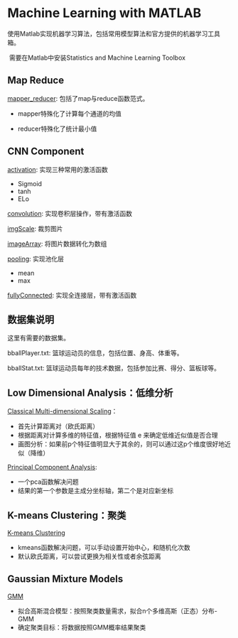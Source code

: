 # Machine Learning with MATLAB

​	使用Matlab实现机器学习算法，包括常用模型算法和官方提供的机器学习工具箱。

​		需要在Matlab中安装Statistics and Machine Learning Toolbox

## Map Reduce

[mapper_reducer](https://github.com/DanferWang/MATLAB-Machine-Learning/blob/main/MapReduce/mapper_reducer.m): 包括了map与reduce函数范式。

- mapper特殊化了计算每个通道的均值

- reducer特殊化了统计最小值

## CNN Component

[activation](https://github.com/DanferWang/MATLAB-Machine-Learning/blob/main/DeepLearningCNNComponent/activation.m): 实现三种常用的激活函数

  - Sigmoid
  - tanh
  - ELo

[convolution](https://github.com/DanferWang/MATLAB-Machine-Learning/blob/main/DeepLearningCNNComponent/convolution.m): 实现卷积层操作，带有激活函数

[imgScale](https://github.com/DanferWang/MATLAB-Machine-Learning/blob/main/DeepLearningCNNComponent/imgScale.m): 裁剪图片

[imageArray](https://github.com/DanferWang/MATLAB-Machine-Learning/blob/main/DeepLearningCNNComponent/imageArray.m): 将图片数据转化为数组

[pooling](https://github.com/DanferWang/MATLAB-Machine-Learning/blob/main/DeepLearningCNNComponent/pooling.m): 实现池化层

- mean
- max

[fullyConnected](https://github.com/DanferWang/MATLAB-Machine-Learning/blob/main/DeepLearningCNNComponent/fullyConnected.m): 实现全连接层，带有激活函数

## 数据集说明

这里有需要的数据集。

bballPlayer.txt: 篮球运动员的信息，包括位置、身高、体重等。

bballStat.txt: 篮球运动员每年的技术数据，包括参加比赛、得分、篮板球等。

## Low Dimensional Analysis：低维分析

[Classical Multi-dimensional Scaling](https://github.com/DanferWang/MATLAB-Machine-Learning/blob/main/LowDimAnalysis/ClassicalMultidimensionalScaling.m)：

- 首先计算距离对（欧氏距离）
- 根据距离对计算多维的特征值，根据特征值 e 来确定低维近似值是否合理
- 画图分析：如果前p个特征值明显大于其余的，则可以通过这p个维度很好地近似（降维）

[Principal Component Analysis](https://github.com/DanferWang/MATLAB-Machine-Learning/blob/main/LowDimAnalysis/PrincipalComponentAnalysis.m):

- 一个pca函数解决问题
- 结果的第一个参数是主成分坐标轴，第二个是对应新坐标

## K-means Clustering：聚类

[K-means Clustering](https://github.com/DanferWang/MATLAB-Machine-Learning/blob/main/KMeansClustering/Kmeans.m)

- kmeans函数解决问题，可以手动设置开始中心，和随机化次数
- 默认欧氏距离，可以尝试更换为相关性或者余弦距离

## Gaussian Mixture Models

[GMM](https://github.com/DanferWang/MATLAB-Machine-Learning/blob/main/GaussianMixtureModels/GMM.m)

- 拟合高斯混合模型：按照聚类数量需求，拟合n个多维高斯（正态）分布-GMM
- 确定聚类目标：将数据按照GMM概率结果聚类
